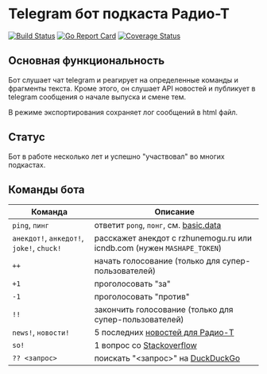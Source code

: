 # Telegram бот подкаста Радио-Т

[![Build Status](https://github.com/radio-t/gitter-rt-bot/workflows/build/badge.svg)](https://github.com/radio-t/gitter-rt-bot/actions) [![Go Report Card](https://goreportcard.com/badge/github.com/radio-t/gitter-rt-bot)](https://goreportcard.com/report/github.com/radio-t/gitter-rt-bot) [![Coverage Status](https://coveralls.io/repos/github/radio-t/super-bot/badge.svg?branch=master)](https://coveralls.io/github/radio-t/super-bot?branch=master)

## Основная функциональность

Бот слушает чат telegram и реагирует на определенные команды и фрагменты текста. Кроме этого, он слушает
API новостей и публикует в telegram сообщения о начале выпуска и смене тем.

В режиме экспортирования сохраняет лог сообщений в html файл.

## Статус

Бот в работе несколько лет и успешно "участвовал" во многих подкастах. 

## Команды бота

| Команда        | Описание                                                                                                       |
|----------------|----------------------------------------------------------------------------------------------------------------|
| `ping`, `пинг` | ответит `pong`, `понг`, см. [basic.data](https://github.com/radio-t/gitter-rt-bot/blob/master/data/basic.data) |
| `анекдот!`, `анкедот!`, `joke!`, `chuck!` | расскажет анекдот с rzhunemogu.ru или icndb.com (нужен `MASHAPE_TOKEN`)             |
| `++`                                      | начать голосование (только для супер-пользователей)                                 |
| `+1`                                      | проголосовать "за"                                                                  |
| `-1`                                      | проголосовать "против"                                                              |
| `!!`                                      | закончить голосование (только для супер-пользователей)                              |
| `news!`, `новости!`                       | 5 последних [новостей для Радио-Т](https://news.radio-t.com)                        |
| `so!`                                     | 1 вопрос со [Stackoverflow](https://stackoverflow.com/questions?tab=Active)         |
| `?? <запрос>`                             | поискать "<запрос>" на [DuckDuckGo](https://duckduckgo.com)                         |
